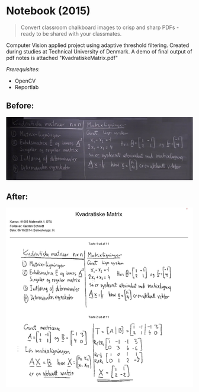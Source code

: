 # Notebook (2015)
> Convert classroom chalkboard images to crisp and sharp PDFs - ready to be shared with your classmates.

Computer Vision applied project using adaptive threshold filtering.
Created during studies at Technical University of Denmark. A demo of final output of pdf notes is attached "KvadratiskeMatrix.pdf"

_Prerequisites_:
* OpenCV 
* Reportlab

## Before:
![alt text](<Unprocessed_IMG/Kvadratiske Matricer/1.png>)

## After:
![alt text](<Processed_IMG.png>)

